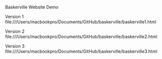 Baskerville Website Demo

Version 1
file:///Users/macbookpro/Documents/GitHub/baskerville/baskerville1.html

Version 2
file:///Users/macbookpro/Documents/GitHub/baskerville/baskerville2.html

Version 3
file:///Users/macbookpro/Documents/GitHub/baskerville/baskerville3.html
